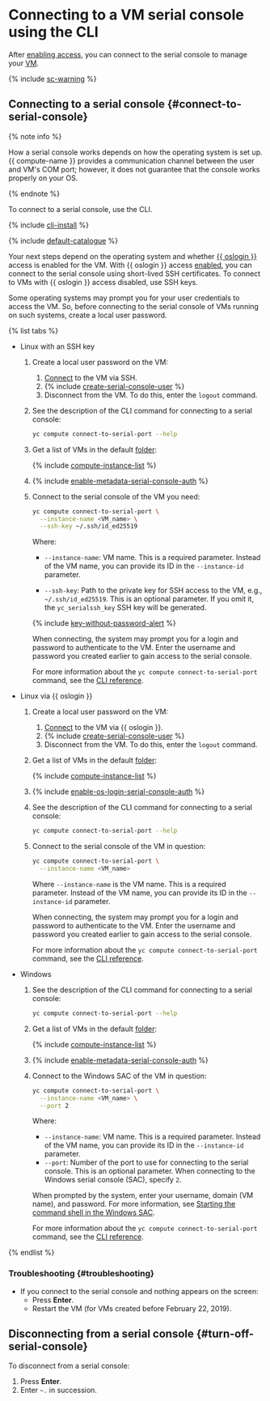 # Connecting to a VM serial console using the CLI

After [enabling access](./index.md), you can connect to the serial console to manage your [VM](../../concepts/vm.md).

{% include [sc-warning](../../../_includes/compute/serial-console-warning.md) %}

## Connecting to a serial console {#connect-to-serial-console}

{% note info %}

How a serial console works depends on how the operating system is set up. {{ compute-name }} provides a communication channel between the user and VM's COM port; however, it does not guarantee that the console works properly on your OS.

{% endnote %}

To connect to a serial console, use the CLI.

{% include [cli-install](../../../_includes/cli-install.md) %}

{% include [default-catalogue](../../../_includes/default-catalogue.md) %}

Your next steps depend on the operating system and whether [{{ oslogin }}](../../../organization/concepts/os-login.md) access is enabled for the VM. With {{ oslogin }} access [enabled](../vm-connect/enable-os-login.md), you can connect to the serial console using short-lived SSH certificates. To connect to VMs with {{ oslogin }} access disabled, use SSH keys.

Some operating systems may prompt you for your user credentials to access the VM. So, before connecting to the serial console of VMs running on such systems, create a local user password.

{% list tabs %}

- Linux with an SSH key

  1. Create a local user password on the VM:
      1. [Connect](../vm-connect/ssh.md) to the VM via SSH.
      1. {% include [create-serial-console-user](../../../_includes/compute/create-serial-console-user.md) %}
      1. Disconnect from the VM. To do this, enter the `logout` command.

  1. See the description of the CLI command for connecting to a serial console:

      ```bash
      yc compute connect-to-serial-port --help
      ```

  1. Get a list of VMs in the default [folder](../../../resource-manager/concepts/resources-hierarchy.md#folder):

      {% include [compute-instance-list](../../_includes_service/compute-instance-list.md) %}

  1. {% include [enable-metadata-serial-console-auth](../../../_includes/compute/enable-metadata-serial-console-auth.md) %}

  1. Connect to the serial console of the VM you need:

      ```bash
      yc compute connect-to-serial-port \
        --instance-name <VM_name> \
        --ssh-key ~/.ssh/id_ed25519
      ```

      Where:
      * `--instance-name`: VM name. This is a required parameter.
          Instead of the VM name, you can provide its ID in the `--instance-id` parameter.

      * `--ssh-key`: Path to the private key for SSH access to the VM, e.g., `~/.ssh/id_ed25519`. This is an optional parameter. If you omit it, the `yc_serialssh_key` SSH key will be generated.

      {% include [key-without-password-alert](../../../_includes/compute/key-without-password-alert.md) %}

      When connecting, the system may prompt you for a login and password to authenticate to the VM. Enter the username and password you created earlier to gain access to the serial console.

      For more information about the `yc compute connect-to-serial-port` command, see the [CLI reference](../../../cli/cli-ref/compute/cli-ref/connect-to-serial-port.md).

- Linux via {{ oslogin }}

  1. Create a local user password on the VM:
      1. [Connect](../vm-connect/os-login.md) to the VM via {{ oslogin }}.
      1. {% include [create-serial-console-user](../../../_includes/compute/create-serial-console-user.md) %}
      1. Disconnect from the VM. To do this, enter the `logout` command.

  1. Get a list of VMs in the default [folder](../../../resource-manager/concepts/resources-hierarchy.md#folder):

      {% include [compute-instance-list](../../_includes_service/compute-instance-list.md) %}

  1. {% include [enable-os-login-serial-console-auth](../../../_includes/compute/enable-os-login-serial-console-auth.md) %}

  1. See the description of the CLI command for connecting to a serial console:

      ```bash
      yc compute connect-to-serial-port --help
      ```

  1. Connect to the serial console of the VM in question:

      ```bash
      yc compute connect-to-serial-port \
        --instance-name <VM_name>
      ```

      Where `--instance-name` is the VM name. This is a required parameter. Instead of the VM name, you can provide its ID in the `--instance-id` parameter.

      When connecting, the system may prompt you for a login and password to authenticate to the VM. Enter the username and password you created earlier to gain access to the serial console.

      For more information about the `yc compute connect-to-serial-port` command, see the [CLI reference](../../../cli/cli-ref/compute/cli-ref/connect-to-serial-port.md).

- Windows

  1. See the description of the CLI command for connecting to a serial console:

      ```bash
      yc compute connect-to-serial-port --help
      ```

  1. Get a list of VMs in the default [folder](../../../resource-manager/concepts/resources-hierarchy.md#folder):

      {% include [compute-instance-list](../../_includes_service/compute-instance-list.md) %}

  1. {% include [enable-metadata-serial-console-auth](../../../_includes/compute/enable-metadata-serial-console-auth.md) %}

  1. Connect to the Windows SAC of the VM in question:

      ```bash
      yc compute connect-to-serial-port \
        --instance-name <VM_name> \
        --port 2
      ```

      Where:
      * `--instance-name`: VM name. This is a required parameter. Instead of the VM name, you can provide its ID in the `--instance-id` parameter.
      * `--port`: Number of the port to use for connecting to the serial console. This is an optional parameter. When connecting to the Windows serial console (SAC), specify `2`.

      When prompted by the system, enter your username, domain (VM name), and password. For more information, see [Starting the command shell in the Windows SAC](./windows-sac.md).

      For more information about the `yc compute connect-to-serial-port` command, see the [CLI reference](../../../cli/cli-ref/compute/cli-ref/connect-to-serial-port.md).

{% endlist %}

### Troubleshooting {#troubleshooting}

* If you connect to the serial console and nothing appears on the screen:
  * Press **Enter**.
  * Restart the VM (for VMs created before February 22, 2019).

## Disconnecting from a serial console {#turn-off-serial-console}

To disconnect from a serial console:
1. Press **Enter**.
1. Enter `~.` in succession.